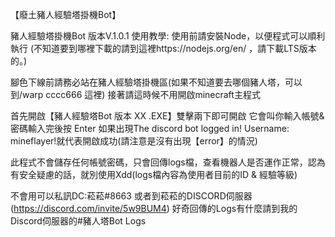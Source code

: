 【廢土豬人經驗塔掛機Bot】

豬人經驗塔掛機Bot 版本V.1.0.1
使用教學:
使用前請安裝Node，以便程式可以順利執行
(不知道要到哪裡下載的請到這裡https://nodejs.org/en/ ，請下載LTS版本的。)

腳色下線前請務必站在豬人經驗塔掛機區(如果不知道要去哪個豬人塔，可以到/warp cccc666 這裡)
接著請這時候不用開啟minecraft主程式

首先開啟【豬人經驗塔Bot 版本 XX .EXE】雙擊兩下即可開啟
它會叫你輸入帳號&密碼輸入完後按 Enter
如果出現The discord bot logged in! Username: mineflayer!就代表開啟成功(請注意是沒有出現【error】的情況)

此程式不會儲存任何帳號密碼，只會回傳logs檔，查看機器人是否運作正常，認為有安全疑慮的話，就別使用Xdd(logs檔內容為使用者目前的ID & 經驗等級)

不會用可以私訊DC:菘菘#8663  或者到菘菘的DISCORD伺服器(https://discord.com/invite/5w9BUM4)
好奇回傳的Logs有什麼請到我的Discord伺服器的#豬人塔Bot Logs
